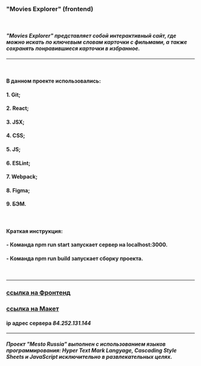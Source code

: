 ### **"Movies Explorer" (frontend)** 
<br />

#### *"Movies Explorer" представляет собой интерактивный сайт, где можно искать по ключевым словам карточки с фильмами, а также сохранять понравившиеся карточки в избранное.*

---
<br />

#### В данном проекте использовались: 

#### 1. Git;
#### 2. React;
#### 3. JSX;
#### 4. CSS;
#### 5. JS;
#### 6. ESLint;
#### 7. Webpack;
#### 8. Figma;
#### 9. БЭМ.
<br />

#### Краткая инструкция:

#### - Команда npm run start запускает сервер на localhost:3000.
#### - Команда npm run build запускает сборку проекта.
<br />

---

### [ссылка на Фронтенд](https://prof.movies.explorer.nomoredomains.club/)


### [ссылка на Макет](<https://www.figma.com/file/oBVUQf2XYTRrq2ENZsGnwi/Diploma-(Copy)?node-id=932%3A4497>)


#### **ip адрес сервера** _84.252.131.144_

---

##### Проект "Mesto Russia" выполнен с использованием языков программирования: Hyper Text Mark Langyage, Cascading Style Sheets и JavaScript исключительно в развлекательных целях.
